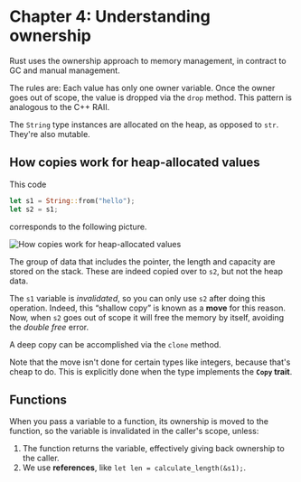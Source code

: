 # Chapter 4: Understanding ownership

Rust uses the ownership approach to memory management, in contract to GC and manual
management.

The rules are: Each value has only one owner variable. Once the owner goes out of scope,
the value is dropped via the `drop` method. This pattern is analogous to the C++ RAII.

The `String` type instances are allocated on the heap, as opposed to `str`. They're also mutable.

## How copies work for heap-allocated values

This code

```rust
let s1 = String::from("hello");
let s2 = s1;
```

corresponds to the following picture.

![How copies work for heap-allocated values](https://doc.rust-lang.org/book/img/trpl04-04.svg)

The group of data that includes the pointer, the length and capacity are stored on the
stack. These are indeed copied over to `s2`, but not the heap data.

The `s1` variable is _invalidated_, so you can only use `s2` after doing this operation.
Indeed, this “shallow copy” is known as a **move** for this reason. Now, when `s2` goes
out of scope it will free the memory by itself, avoiding the _double free_ error.

A deep copy can be accomplished via the `clone` method.

Note that the move isn't done for certain types like integers, because that's cheap to
do. This is explicitly done when the type implements the **`Copy` trait**.

## Functions

When you pass a variable to a function, its ownership is moved to the function, so the
variable is invalidated in the caller's scope, unless:

1. The function returns the variable, effectively giving back ownership to the caller.
2. We use **references**, like `let len = calculate_length(&s1);`.
